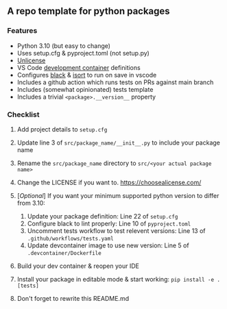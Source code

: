 ## A repo template for python packages

### Features

* Python 3.10 (but easy to change)
* Uses setup.cfg & pyproject.toml (not setup.py)
* [Unlicense](https://unlicense.org/)
* VS Code [development container](https://code.visualstudio.com/docs/remote/containers) definitions
* Configures [black](https://github.com/psf/black) & [isort](https://pycqa.github.io/isort/) to run on save in vscode
* Includes a github action which runs tests on PRs against main branch
* Includes (somewhat opinionated) tests template
* Includes a trivial `<package>.__version__` property

### Checklist

1. Add project details to `setup.cfg`
1. Update line 3 of `src/package_name/__init__.py` to include your package name
1. Rename the `src/package_name` directory to `src/<your actual package name>`
1. Change the LICENSE if you want to. https://choosealicense.com/
1. [_Optional_] If you want your minimum supported python version to differ from 3.10:
    
    1. Update your package definition: Line 22 of `setup.cfg`
    1. Configure black to lint properly: Line 10 of `pyproject.toml`
    1. Uncomment tests workflow to test relevent versions: Line 13 of `.github/workflows/tests.yaml`
    1. Update devcontainer image to use new version: Line 5 of `.devcontainer/Dockerfile`

1. Build your dev container & reopen your IDE 
1. Install your package in editable mode & start working: `pip install -e .[tests]`
1. Don't forget to rewrite this README.md